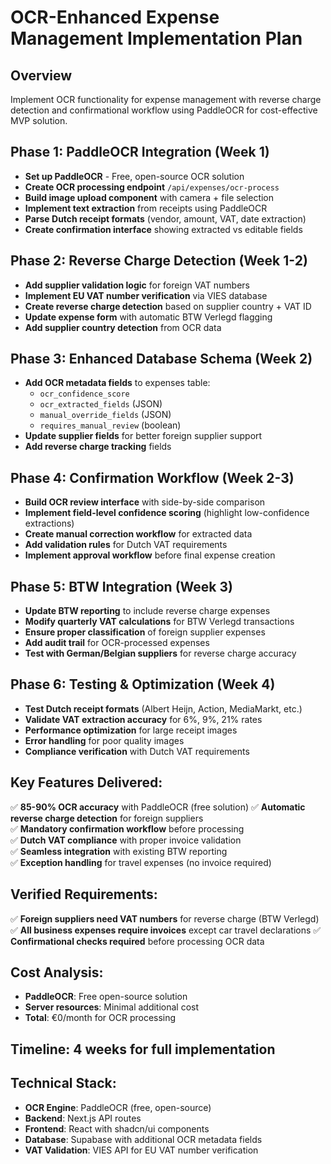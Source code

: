 # OCR-Enhanced Expense Management Implementation Plan

## Overview
Implement OCR functionality for expense management with reverse charge detection and confirmational workflow using PaddleOCR for cost-effective MVP solution.

## Phase 1: PaddleOCR Integration (Week 1)
- **Set up PaddleOCR** - Free, open-source OCR solution
- **Create OCR processing endpoint** `/api/expenses/ocr-process` 
- **Build image upload component** with camera + file selection
- **Implement text extraction** from receipts using PaddleOCR
- **Parse Dutch receipt formats** (vendor, amount, VAT, date extraction)
- **Create confirmation interface** showing extracted vs editable fields

## Phase 2: Reverse Charge Detection (Week 1-2)  
- **Add supplier validation logic** for foreign VAT numbers
- **Implement EU VAT number verification** via VIES database
- **Create reverse charge detection** based on supplier country + VAT ID
- **Update expense form** with automatic BTW Verlegd flagging
- **Add supplier country detection** from OCR data

## Phase 3: Enhanced Database Schema (Week 2)
- **Add OCR metadata fields** to expenses table:
  - `ocr_confidence_score`
  - `ocr_extracted_fields` (JSON)
  - `manual_override_fields` (JSON)
  - `requires_manual_review` (boolean)
- **Update supplier fields** for better foreign supplier support
- **Add reverse charge tracking** fields

## Phase 4: Confirmation Workflow (Week 2-3)
- **Build OCR review interface** with side-by-side comparison
- **Implement field-level confidence scoring** (highlight low-confidence extractions)
- **Create manual correction workflow** for extracted data
- **Add validation rules** for Dutch VAT requirements
- **Implement approval workflow** before final expense creation

## Phase 5: BTW Integration (Week 3)
- **Update BTW reporting** to include reverse charge expenses
- **Modify quarterly VAT calculations** for BTW Verlegd transactions  
- **Ensure proper classification** of foreign supplier expenses
- **Add audit trail** for OCR-processed expenses
- **Test with German/Belgian suppliers** for reverse charge accuracy

## Phase 6: Testing & Optimization (Week 4)
- **Test Dutch receipt formats** (Albert Heijn, Action, MediaMarkt, etc.)
- **Validate VAT extraction accuracy** for 6%, 9%, 21% rates
- **Performance optimization** for large receipt images
- **Error handling** for poor quality images
- **Compliance verification** with Dutch VAT requirements

## Key Features Delivered:
✅ **85-90% OCR accuracy** with PaddleOCR (free solution)
✅ **Automatic reverse charge detection** for foreign suppliers  
✅ **Mandatory confirmation workflow** before processing  
✅ **Dutch VAT compliance** with proper invoice validation  
✅ **Seamless integration** with existing BTW reporting  
✅ **Exception handling** for travel expenses (no invoice required)

## Verified Requirements:
✅ **Foreign suppliers need VAT numbers** for reverse charge (BTW Verlegd)
✅ **All business expenses require invoices** except car travel declarations
✅ **Confirmational checks required** before processing OCR data

## Cost Analysis:
- **PaddleOCR**: Free open-source solution
- **Server resources**: Minimal additional cost
- **Total**: €0/month for OCR processing

## Timeline: 4 weeks for full implementation

## Technical Stack:
- **OCR Engine**: PaddleOCR (free, open-source)
- **Backend**: Next.js API routes
- **Frontend**: React with shadcn/ui components
- **Database**: Supabase with additional OCR metadata fields
- **VAT Validation**: VIES API for EU VAT number verification